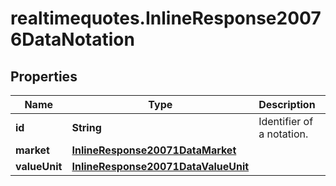 # realtimequotes.InlineResponse20076DataNotation

## Properties

Name | Type | Description | Notes
------------ | ------------- | ------------- | -------------
**id** | **String** | Identifier of a notation. | [optional] 
**market** | [**InlineResponse20071DataMarket**](InlineResponse20071DataMarket.md) |  | [optional] 
**valueUnit** | [**InlineResponse20071DataValueUnit**](InlineResponse20071DataValueUnit.md) |  | [optional] 


